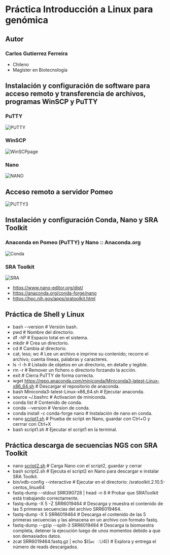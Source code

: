 # Práctica Introducción a Linux para genómica

## **Autor**
### Carlos Gutierrez Ferreira  
- Chileno
- Magíster en Biotecnología

## Instalación y configuración de software para acceso remoto y transferencia de archivos, programas WinSCP y PuTTY

### **PuTTY**
![PUTTY](https://user-images.githubusercontent.com/80927233/119920352-34d03200-bf3a-11eb-815e-ce236832d618.jpg)

### **WinSCP**
![WinSCPpage](https://user-images.githubusercontent.com/80927233/119920551-84aef900-bf3a-11eb-8c0f-fb8a2d486099.jpg)

### **Nano**
![NANO](https://user-images.githubusercontent.com/80927233/119920375-3dc10380-bf3a-11eb-885f-92805dd9d2b1.jpg)

## Acceso remoto a servidor Pomeo

![PUTTY3](https://user-images.githubusercontent.com/80927233/119919416-67792b00-bf38-11eb-8e85-ffe2a8c69777.jpg)

## Instalación y configuración Conda, Nano y SRA Toolkit

### **Anaconda en Pomeo (PuTTY) y Nano :: Anaconda.org**
![Conda](https://user-images.githubusercontent.com/80927233/119927124-d493bd00-bf46-11eb-9bf2-0dfac07f129b.jpg)

### **SRA Toolkit**
![SRA](https://user-images.githubusercontent.com/80927233/119927129-d6f61700-bf46-11eb-9d69-f38b276c9a26.jpg)

- https://www.nano-editor.org/dist/
- https://anaconda.org/conda-forge/nano
- https://hpc.nih.gov/apps/sratoolkit.html

## Práctica de Shell y Linux

- bash --version # Versión bash.
- pwd # Nombre del directorio.
- df -hP # Espacio total en el sistema.
- mkdir # Crea un directorio.
- cd # Cambia al directorio.
- cat; less; wc # Lee un archivo e imprime su contenido; recorre el archivo; cuenta líneas, palabras y caracteres.
- ls -l -h # Listado de objetos en un directorio, en detalle y legible.
- rm -r # Remover un fichero o directorio forzando la acción.
- exit # Cierra PuTTY de forma correcta.
- wget https://repo.anaconda.com/miniconda/Miniconda3-latest-Linux-x86_64.sh # Descargar el repositorio de anaconda.
- bash Miniconda3-latest-Linux-x86_64.sh # Ejecutar anaconda.
- source ~/.bashrc # Activacion de miniconda.
- conda list # Contenido de conda.
- conda --version # Version de conda.
- conda install -c conda-forge nano # Instalación de nano en conda.
- nano [script1.sh](https://github.com/GenomicsEducation/CarlosGutierrez/blob/main/Linux-Genomica/SCRIPT/script1.sh) # Prueba de script en Nano, guardar con Ctrl+O y cerrrar con Ctrl+X
- bash script1.sh # Ejecutar el script1 en la terminal.

## Práctica descarga de secuencias NGS con SRA Toolkit

- nano [script2.sh](https://github.com/GenomicsEducation/CarlosGutierrez/blob/main/Linux-Genomica/SCRIPT/script2.sh) # Carga Nano con el script2, guardar y cerrar
- bash script2.sh # Ejecuta el script2 en Nano para descargar e instalar SRA Toolkit.
- bin/vdb-config --interactive # Ejecutar en el directorio: /sratoolkit.2.10.5-centos_linux64
- fastq-dump --stdout SRR390728 | head -n 8 # Probar que SRAToolkit está trabajando correctamente.
- fastq-dump -X 5 -Z SRR6019464 # Descarga y muestra el contenido de las 5 primeras secuencias del archivo SRR6019464.
- fastq-dump -X 5 SRR6019464 # Descarga el contenido de las 5 primeras secuencias y las almacena en un archivo con formato fastq.
- fastq-dump --gzip --split-3 SRR6019464 # Descarga la biomuestra completa, detener la ejecución luego de unos momentos debido a que son demasiados datos.
- zcat SRR6019464.fastq.gz | echo $((`wc -l`/4)) # Explora y entrega el número de reads descargados.

